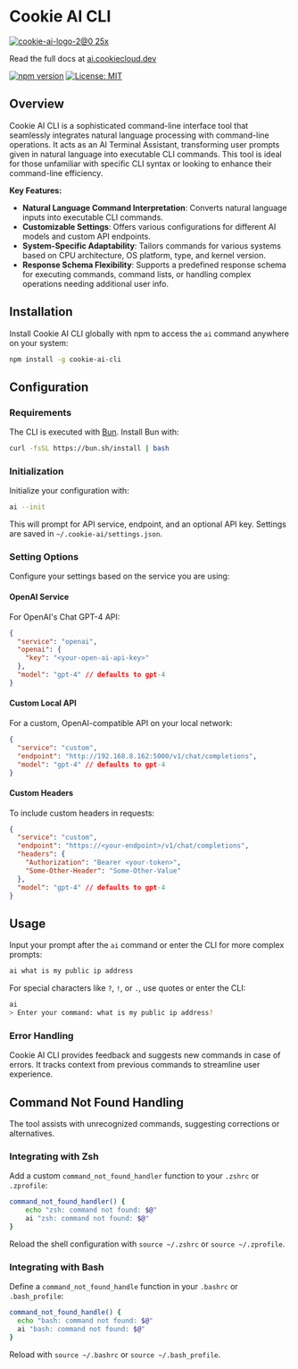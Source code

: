# Cookie AI CLI

[![cookie-ai-logo-2@0 25x](https://github.com/CalebBarnes/cookie-ai-cli/assets/24890515/4cafa635-3a79-4aff-9b1f-ae8eb12a7cbc)](https://ai.cookiecloud.dev)

Read the full docs at [ai.cookiecloud.dev](https://ai.cookiecloud.dev/)

[![npm version](https://badge.fury.io/js/cookie-ai-cli.svg?v=1.3.1)](https://badge.fury.io/js/cookie-ai-cli)
[![License: MIT](https://img.shields.io/badge/License-MIT-yellow.svg)](https://opensource.org/licenses/MIT)

## Overview

Cookie AI CLI is a sophisticated command-line interface tool that seamlessly integrates natural language processing with command-line operations. It acts as an AI Terminal Assistant, transforming user prompts given in natural language into executable CLI commands. This tool is ideal for those unfamiliar with specific CLI syntax or looking to enhance their command-line efficiency.

**Key Features:**

- **Natural Language Command Interpretation**: Converts natural language inputs into executable CLI commands.
- **Customizable Settings**: Offers various configurations for different AI models and custom API endpoints.
- **System-Specific Adaptability**: Tailors commands for various systems based on CPU architecture, OS platform, type, and kernel version.
- **Response Schema Flexibility**: Supports a predefined response schema for executing commands, command lists, or handling complex operations needing additional user info.

## Installation

Install Cookie AI CLI globally with npm to access the `ai` command anywhere on your system:

```bash
npm install -g cookie-ai-cli
```

## Configuration

### Requirements

The CLI is executed with [Bun](https://bun.sh/). Install Bun with:

```bash
curl -fsSL https://bun.sh/install | bash
```

### Initialization

Initialize your configuration with:

```bash
ai --init
```

This will prompt for API service, endpoint, and an optional API key. Settings are saved in `~/.cookie-ai/settings.json`.

### Setting Options

Configure your settings based on the service you are using:

#### OpenAI Service

For OpenAI's Chat GPT-4 API:

```json
{
  "service": "openai",
  "openai": {
    "key": "<your-open-ai-api-key>"
  },
  "model": "gpt-4" // defaults to gpt-4
}
```

#### Custom Local API

For a custom, OpenAI-compatible API on your local network:

```json
{
  "service": "custom",
  "endpoint": "http://192.168.8.162:5000/v1/chat/completions",
  "model": "gpt-4" // defaults to gpt-4
}
```

#### Custom Headers

To include custom headers in requests:

```json
{
  "service": "custom",
  "endpoint": "https://<your-endpoint>/v1/chat/completions",
  "headers": {
    "Authorization": "Bearer <your-token>",
    "Some-Other-Header": "Some-Other-Value"
  },
  "model": "gpt-4" // defaults to gpt-4
}
```

## Usage

Input your prompt after the `ai` command or enter the CLI for more complex prompts:

```bash
ai what is my public ip address
```

For special characters like `?`, `!`, or `.`, use quotes or enter the CLI:

```bash
ai
> Enter your command: what is my public ip address?
```

### Error Handling

Cookie AI CLI provides feedback and suggests new commands in case of errors. It tracks context from previous commands to streamline user experience.

## Command Not Found Handling

The tool assists with unrecognized commands, suggesting corrections or alternatives.

### Integrating with Zsh

Add a custom `command_not_found_handler` function to your `.zshrc` or `.zprofile`:

```bash
command_not_found_handler() {
    echo "zsh: command not found: $@"
    ai "zsh: command not found: $@"
}
```

Reload the shell configuration with `source ~/.zshrc` or `source ~/.zprofile`.

### Integrating with Bash

Define a `command_not_found_handle` function in your `.bashrc` or `.bash_profile`:

```bash
command_not_found_handle() {
  echo "bash: command not found: $@"
  ai "bash: command not found: $@"
}
```

Reload with `source ~/.bashrc` or `source ~/.bash_profile`.
